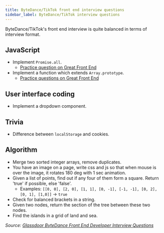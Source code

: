 ```yaml
---
title: ByteDance/TikTok front end interview questions
sidebar_label: ByteDance/TikTok interview questions
---
```


ByteDance/TikTok's front end interview is quite balanced in terms of interview format.

## JavaScript

- Implement `Promise.all`.
  - [Practice question on Great Front End](https://www.greatfrontend.com/questions/javascript/promise-all)
- Implement a function which extends `Array.prototype`.
  - [Practice questions on Great Front End](https://www.greatfrontend.com/questions/coding)

## User interface coding

- Implement a dropdown component.

## Trivia

- Difference between `localStorage` and cookies.

## Algorithm

- Merge two sorted integer arrays, remove duplicates.
- You have an image on a page, write css and js so that when mouse is over the image, it rotates 180 deg with 1 sec animation.
- Given a list of points, find out if any four of them form a square. Return 'true' if possible, else 'false'.
  - Examples: `[[0, 0], [2, 0], [1, 1], [0, -1], [-1, -1], [0, 2], [0, 1], [1,0]]` -> `true`
- Check for balanced brackets in a string.
- Given two nodes, return the section of the tree between these two nodes.
- Find the islands in a grid of land and sea.

_Source: [Glassdoor ByteDance Front End Developer Interview Questions](https://www.glassdoor.sg/Interview/ByteDance-Front-End-Developer-Interview-Questions-EI_IE1624196.0,9_KO10,29.htm)_
